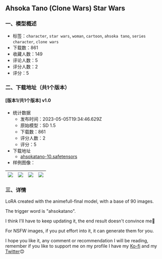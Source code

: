 ## Ahsoka Tano (Clone Wars) Star Wars
### 一、模型概述

- 标签：`character`, `star wars`, `woman`, `cartoon`, `ahsoka tano`, `series character`, `clone wars`
- 下载数：861
- 收藏人数：149
- 评论人数：5
- 评分人数：2
- 评分：5

### 二、下载地址（共1个版本）

#### [版本1/共1个版本] v1.0

- 统计数据
  - 发布时间：2023-05-05T19:34:46.629Z
  - 原始模型：SD 1.5
  - 下载数：861
  - 评分人数：2
  - 评分：5
- 下载地址
  - [ahsokatano-10.safetensors](https://civitai.com/api/download/models/63336)
- 样例图像：

| <img src="https://image.civitai.com/xG1nkqKTMzGDvpLrqFT7WA/5cf24776-375e-48ce-b63b-786ad7512240/width=450/698697.jpeg" /> | <img src="https://image.civitai.com/xG1nkqKTMzGDvpLrqFT7WA/dbae6835-610c-4a19-bc54-bb8f34fb92e0/width=450/698700.jpeg" /> | <img src="https://image.civitai.com/xG1nkqKTMzGDvpLrqFT7WA/e2983b43-5538-446c-9d3b-b4c48463f67a/width=450/698701.jpeg" /> | <img src="https://image.civitai.com/xG1nkqKTMzGDvpLrqFT7WA/76a1893a-551c-4435-b666-0910fa37352f/width=450/698698.jpeg" /> |
| ---- | ---- | ---- | ---- |


### 三、详情
<p>LoRA created with the animefull-final model, with a base of 90 images.</p><p>The trigger word is "ahsokatano".</p><p>I think I'll have to keep updating it, the end result doesn't convince me🫠</p><p>For NSFW images, if you put effort into it, it can generate them for you.</p><p>I hope you like it, any comment or recommendation I will be reading, remember if you like to support me on my profile I have my <a target="_blank" rel="ugc" href="https://ko-fi.com/thevirtualgallery">Ko-fi</a> and my <a target="_blank" rel="ugc" href="https://twitter.com/TheGallerySD">Twitter</a>😊</p>